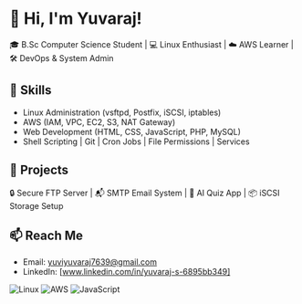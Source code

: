 # 👋 Hi, I'm Yuvaraj!
🎓 B.Sc Computer Science Student | 💻 Linux Enthusiast | ☁️ AWS Learner | 🛠️ DevOps & System Admin

## 🚀 Skills
- Linux Administration (vsftpd, Postfix, iSCSI, iptables)
- AWS (IAM, VPC, EC2, S3, NAT Gateway)
- Web Development (HTML, CSS, JavaScript, PHP, MySQL)
- Shell Scripting | Git | Cron Jobs | File Permissions | Services

## 🧰 Projects
🔒 Secure FTP Server | 📬 SMTP Email System | 🧠 AI Quiz App | 📦 iSCSI Storage Setup

## 📫 Reach Me
- Email: yuviyuvaraj7639@gmail.com
- LinkedIn: [www.linkedin.com/in/yuvaraj-s-6895bb349]

![Linux](https://img.shields.io/badge/Linux-000?style=for-the-badge&logo=linux&logoColor=white)
![AWS](https://img.shields.io/badge/AWS-FF9900?style=for-the-badge&logo=amazonaws&logoColor=white)
![JavaScript](https://img.shields.io/badge/JavaScript-F7DF1E?style=for-the-badge&logo=javascript&logoColor=black)
